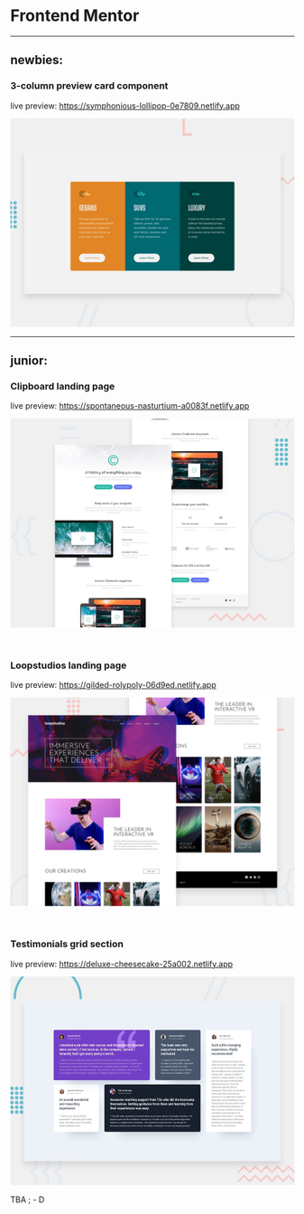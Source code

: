 # Frontend Mentor

<hr>

## newbies:

### 3-column preview card component

live preview: https://symphonious-lollipop-0e7809.netlify.app

![Design preview](3-column-preview-card-component/design/desktop-preview.jpg)

<hr>

## junior:

### Clipboard landing page

live preview: https://spontaneous-nasturtium-a0083f.netlify.app

![Design preview](clipboard-landing-page/design/desktop-preview.jpg)

<br>

### Loopstudios landing page

live preview: https://gilded-rolypoly-06d9ed.netlify.app

![Design preview](loopstudios-landing-page/design/desktop-preview.jpg)

<br>

### Testimonials grid section

live preview: https://deluxe-cheesecake-25a002.netlify.app

![Design preview for the Testimonials grid section coding challenge](testimonials-grid-section/design/desktop-preview.jpg)

TBA ; - D
